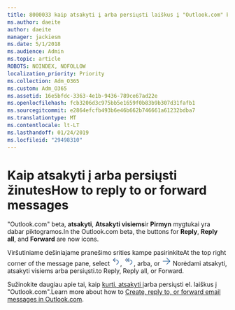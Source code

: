 ```yaml
---
title: 8000033 kaip atsakyti į arba persiųsti laiškus į "Outlook.com" beta
ms.author: daeite
author: daeite
manager: jackiesm
ms.date: 5/1/2018
ms.audience: Admin
ms.topic: article
ROBOTS: NOINDEX, NOFOLLOW
localization_priority: Priority
ms.collection: Adm_O365
ms.custom: Adm_O365
ms.assetid: 16e5bfdc-3363-4e1b-9436-789ce67ad22e
ms.openlocfilehash: fcb3206d3c975bb5e1659f0b83b9b307d31fafb1
ms.sourcegitcommit: e2864efcfb493b6e46b662b746661a61232bdba7
ms.translationtype: MT
ms.contentlocale: lt-LT
ms.lasthandoff: 01/24/2019
ms.locfileid: "29498310"
---
```

# <a name="how-to-reply-to-or-forward-messages"></a><span data-ttu-id="53b1e-102">Kaip atsakyti į arba persiųsti žinutes</span><span class="sxs-lookup"><span data-stu-id="53b1e-102">How to reply to or forward messages</span></span>

<span data-ttu-id="53b1e-103">"Outlook.com" beta, **atsakyti**, **Atsakyti visiems**ir **Pirmyn** mygtukai yra dabar piktogramos.</span><span class="sxs-lookup"><span data-stu-id="53b1e-103">In the Outlook.com beta, the buttons for **Reply**, **Reply all**, and **Forward** are now icons.</span></span> 
  
<span data-ttu-id="53b1e-104">Viršutiniame dešiniajame pranešimo srities kampe pasirinkite</span><span class="sxs-lookup"><span data-stu-id="53b1e-104">At the top right corner of the message pane, select</span></span> ![Atsakyti](media/08ad5200-369a-4a2f-bef5-ebdcbef5545f.png)<span data-ttu-id="53b1e-106">,</span><span class="sxs-lookup"><span data-stu-id="53b1e-106"></span></span> ![Atsakyti visiems](media/be5f41a1-dbea-471f-ba5d-7be4256922d2.png)<span data-ttu-id="53b1e-108">, arba</span><span class="sxs-lookup"><span data-stu-id="53b1e-108">, or</span></span> ![Peradresuoti](media/29fd06ec-1642-40d1-8faa-ec437ef156fc.png) <span data-ttu-id="53b1e-110">Norėdami atsakyti, atsakyti visiems arba persiųsti.</span><span class="sxs-lookup"><span data-stu-id="53b1e-110">to Reply, Reply all, or Forward.</span></span> 
  
<span data-ttu-id="53b1e-111">Sužinokite daugiau apie tai, kaip [kurti, atsakyti į](https://go.microsoft.com/fwlink/p/?linkid=873141)arba persiųsti el. laiškus į "Outlook.com".</span><span class="sxs-lookup"><span data-stu-id="53b1e-111">Learn more about how to [Create, reply to, or forward email messages in Outlook.com](https://go.microsoft.com/fwlink/p/?linkid=873141).</span></span>
  

